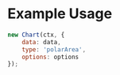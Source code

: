 # Example Usage

```javascript
new Chart(ctx, {
    data: data,
    type: 'polarArea',
    options: options
});
```